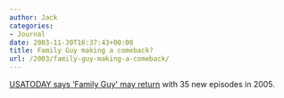 ```yaml
---
author: Jack
categories:
- Journal
date: 2003-11-30T16:37:43+00:00
title: Family Guy making a comeback?
url: /2003/family-guy-making-a-comeback/
---
```


[USATODAY says &#8216;Family Guy' may return][1] with 35 new episodes in 2005.

 [1]: http://www.usatoday.com/life/television/news/2003-11-18-family-guy_x.htm "USATODAY.com - 'Family Guy' may return"